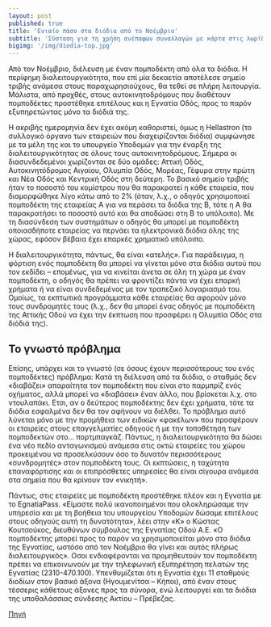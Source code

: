 ```yaml
---
layout: post
published: true
title: 'Ενιαίο πάσο στα διόδια από το Νοέμβριο'
subtitle: 'Σύσταση για τη χρήση ανέπαφων συναλλαγών με κάρτα στις λωρίδες με αυτόματα μηχανήματα ή πομποδεκτών απευθύνει με ανακοίνωσή της η Ολυμπία Οδός'
bigimg: '/img/diodia-top.jpg'	
---
```

Από τον Νοέμβριο, διέλευση με έναν πομποδέκτη από όλα τα διόδια. Η περίφημη διαλειτουργικότητα, που επί μία δεκαετία αποτέλεσε σημείο τριβής ανάμεσα στους παραχωρησιούχους, θα τεθεί σε πλήρη λειτουργία. Μάλιστα, από προχθές, στους αυτοκινητοδρόμους που διαθέτουν πομποδέκτες προστέθηκε επιτέλους και η Εγνατία Οδός, προς το παρόν εξυπηρετώντας μόνο τα διόδιά της.

Η ακριβής ημερομηνία δεν έχει ακόμη καθοριστεί, όμως η Hellastron (το συλλογικό όργανο των εταιρειών που διαχειρίζονται διόδια) συμφώνησε με τα μέλη της και το υπουργείο Υποδομών για την έναρξη της διαλειτουργικότητας σε όλους τους αυτοκινητοδρόμους. Σήμερα οι διασυνδεδεμένοι χωρίζονται σε δύο ομάδες: Αττική Οδός, Αυτοκινητόδρομος Αιγαίου, Ολυμπία Οδός, Μορέας, Γέφυρα στην πρώτη και Νέα Οδός και Κεντρική Οδός στη δεύτερη. Το βασικό σημείο τριβής ήταν το ποσοστό του κομίστρου που θα παρακρατεί η κάθε εταιρεία, που διαμορφώθηκε λίγο κάτω από το 2% (όταν, λ.χ., ο οδηγός χρησιμοποιεί πομποδέκτη της εταιρείας Α για να περάσει τα διόδια της Β, τότε η Α θα παρακρατήσει το ποσοστό αυτό και θα αποδώσει στη Β το υπόλοιπο). Με τη διασύνδεση των συστημάτων ο οδηγός θα μπορεί με πομποδέκτη οποιασδήποτε εταιρείας να περνάει τα ηλεκτρονικά διόδια όλης της χώρας, εφόσον βέβαια έχει επαρκές χρηματικό υπόλοιπο. 

Η διαλειτουργικότητα, πάντως, θα είναι «ατελής». Για παράδειγμα, η φόρτιση ενός πομποδέκτη θα μπορεί να γίνεται μόνο στα διόδια αυτού που τον εκδίδει – επομένως, για να κινείται άνετα σε όλη τη χώρα με έναν πομποδέκτη, ο οδηγός θα πρέπει να φροντίζει πάντα να έχει επαρκή χρήματα ή να είναι συνδεδεμένος με τον τραπεζικό λογαριασμό του. Ομοίως, τα εκπτωτικά προγράμματα κάθε εταιρείας θα αφορούν μόνο τους συνδρομητές τους (λ.χ., δεν θα μπορεί ένας οδηγός με πομποδέκτη της Αττικής Οδού να έχει την έκπτωση που προσφέρει η Ολυμπία Οδός στα διόδιά της). 

## Το γνωστό πρόβλημα

Επίσης, υπάρχει και το γνωστό (σε όσους έχουν περισσότερους του ενός πομποδέκτες) πρόβλημα: Κατά τη διέλευση από τα διόδια, ο σταθμός δεν «διαβάζει» απαραίτητα τον πομποδέκτη που είναι στο παρμπρίζ ενός οχήματος, αλλά μπορεί να «διαβάσει» έναν άλλο, που βρίσκεται λ.χ. στο ντουλαπάκι. Ετσι, αν ο δεύτερος πομποδέκτης δεν έχει χρήματα, τότε τα διόδια εσφαλμένα δεν θα τον αφήνουν να διέλθει. Το πρόβλημα αυτό λύνεται μόνο με την προμήθεια των ειδικών «φακέλων» που προσφέρουν οι εταιρείες στους επαγγελματίες οδηγούς ή με την τοποθέτηση των πομποδεκτών στο… πορτμπαγκάζ. Πάντως, η διαλειτουργικότητα θα δώσει ένα νέο πεδίο ανταγωνισμού ανάμεσα στις οκτώ εταιρείες του χώρου προκειμένου να προσελκύσουν όσο το δυνατόν περισσότερους «συνδρομητές» στον πομποδέκτη τους. Οι εκπτώσεις, η ταχύτητα επαναφόρτισης και οι επιπρόσθετες υπηρεσίες θα είναι σίγουρα ανάμεσα στα σημεία που θα κρίνουν τον «νικητή». 

Πάντως, στις εταιρείες με πομποδέκτη προστέθηκε πλέον και η Εγνατία με το EgnatiaPass. «Είμαστε πολύ ικανοποιημένοι που ολοκληρώσαμε την υπηρεσία και με τη βοήθεια του υπουργείου Υποδομών δώσαμε επιτέλους στους οδηγούς αυτή τη δυνατότητα», λέει στην «Κ» ο Κώστας Κουτσούκος, διευθύνων σύμβουλος της Εγνατίας Οδού Α.Ε. «Ο πομποδέκτης μπορεί προς το παρόν να χρησιμοποιείται μόνο στα διόδια της Εγνατίας, ωστόσο από τον Νοέμβριο θα γίνει και αυτός πλήρως διαλειτουργικός». Οσοι ενδιαφέρονται να προμηθευτούν τον πομποδέκτη πρέπει να επικοινωνούν με την τηλεφωνική εξυπηρέτηση πελατών της Εγνατίας (2310-470.100). Υπενθυμίζεται ότι η Εγνατία έχει 11 σταθμούς διοδίων στον βασικό άξονα (Ηγουμενίτσα – Κήποι), από έναν στους τέσσερις κάθετους άξονες προς τα σύνορα, ενώ λειτουργεί και τα διόδια της υποθαλάσσιας σύνδεσης Ακτίου – Πρέβεζας.


[Πηγή](https://www.kathimerini.gr/society/561064462/eniaio-paso-sta-diodia-apo-ton-noemvrio/)



